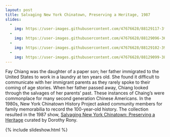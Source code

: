 ```yaml
---
layout: post
title: Salvaging New York Chinatown, Preserving a Heritage, 1987
slides:
  -
    img: https://user-images.githubusercontent.com/47676628/88129117-3fe16580-cba5-11ea-95fa-5b7ad2f38eab.jpg
  -
    img: https://user-images.githubusercontent.com/47676628/88129096-3657fd80-cba5-11ea-8994-e675815d012a.jpg
  -
    img: https://user-images.githubusercontent.com/47676628/88129102-3952ee00-cba5-11ea-92fc-fd39c154637b.jpg  
  - 
    img: https://user-images.githubusercontent.com/47676628/88129099-38ba5780-cba5-11ea-84c9-51e9df07a856.jpg
---
```


Fay Chiang was the daughter of a paper son; her father immigrated to the United States to work in a laundry at ten years old. She found it difficult to communicate with her immigrant parents as they rarely spoke to their coming of age stories. When her father passed away, Chiang looked through the salvages of her parents’ past. These instances of Chaing’s were commonplace for many second generation Chinese Americans. In the 1980s, New York Chinatown History Project asked community members for family memorabilia to record the 100-year-old history. The collection resulted in the 1987 show, [Salvaging New York Chinatown: Preserving a Heritage](https://www.nytimes.com/1987/11/08/nyregion/a-new-exhibition-on-old-chinatown-is-enhanced-by-families-artifacts.html) curated by Dorothy Rony. 

{% include slideshow.html %}


